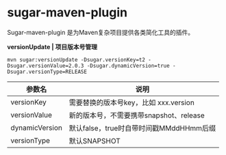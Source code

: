# sugar-maven-plugin
Sugar-maven-plugin 是为Maven复杂项目提供各类简化工具的插件。

**versionUpdate | 项目版本号管理**

`mvn sugar:versionUpdate -Dsugar.versionKey=t2 -Dsugar.versionValue=2.0.3 -Dsugar.dynamicVersion=true -Dsugar.versionType=RELEASE`

|参数名|说明|
|------|---|
|versionKey|需要替换的版本号key，比如 xxx.version|
|versionValue|新的版本号，不需要携带snapshot、release|
|dynamicVersion|默认false，true时自带时间戳MMddHHmm后缀|
|versionType|默认SNAPSHOT|
